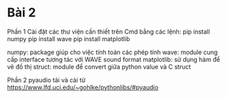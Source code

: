 # Bài 2

Phần 1
Cài đặt các thư viện cần thiết trên Cmd bằng các lệnh:
   pip install numpy 
   pip install wave
   pip install matplotlib

 numpy: package giúp cho việc tính toán các phép tính
 wave: module cung cấp interface tương tác với WAVE sound format
 matplotlib: sử dụng hàm để vẽ đồ thị
 struct: module để convert giữa python value và C struct


Phần 2
 pyaudio tải và cài từ https://www.lfd.uci.edu/~gohlke/pythonlibs/#pyaudio

